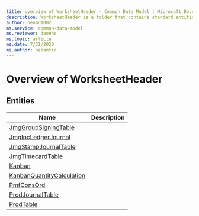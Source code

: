 ```yaml
---
title: overview of WorksheetHeader - Common Data Model | Microsoft Docs
description: WorksheetHeader is a folder that contains standard entities related to the Common Data Model.
author: nenad1002
ms.service: common-data-model
ms.reviewer: deonhe
ms.topic: article
ms.date: 7/21/2020
ms.author: nebanfic
---
```


# Overview of WorksheetHeader


## Entities

|Name|Description|
|---|---|
|[JmgGroupSigningTable](JmgGroupSigningTable.md)||
|[JmgIpcLedgerJournal](JmgIpcLedgerJournal.md)||
|[JmgStampJournalTable](JmgStampJournalTable.md)||
|[JmgTimecardTable](JmgTimecardTable.md)||
|[Kanban](Kanban.md)||
|[KanbanQuantityCalculation](KanbanQuantityCalculation.md)||
|[PmfConsOrd](PmfConsOrd.md)||
|[ProdJournalTable](ProdJournalTable.md)||
|[ProdTable](ProdTable.md)||
